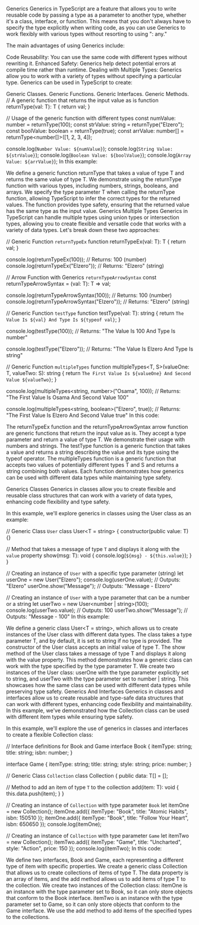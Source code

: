 
Generics
Generics in TypeScript are a feature that allows you to write reusable code by passing a type as a parameter to another type, whether it's a class, interface, or function. This means that you don't always have to specify the type explicitly when writing code, as you can use Generics to work flexibly with various types without resorting to using ": any."

The main advantages of using Generics include:

Code Reusability: You can use the same code with different types without rewriting it.
Enhanced Safety: Generics help detect potential errors at compile time rather than runtime.
Dealing with Multiple Types: Generics allow you to work with a variety of types without specifying a particular type.
Generics can be used in TypeScript to create:

Generic Classes.
Generic Functions.
Generic Interfaces.
Generic Methods.
// A generic function that returns the input value as is
function returnType<T>(val: T): T {
  return val;
}

// Usage of the generic function with different types
const numValue: number = returnType<number>(100);
const strValue: string = returnType<string>("Elzero");
const boolValue: boolean = returnType<boolean>(true);
const arrValue: number[] = returnType<number[]>([1, 2, 3, 4]);

console.log(`Number Value: ${numValue}`);
console.log(`String Value: ${strValue}`);
console.log(`Boolean Value: ${boolValue}`);
console.log(`Array Value: ${arrValue}`);
In this example:

We define a generic function returnType<T> that takes a value of type T and returns the same value of type T.
We demonstrate using the returnType function with various types, including numbers, strings, booleans, and arrays.
We specify the type parameter T when calling the returnType function, allowing TypeScript to infer the correct types for the returned values.
The function provides type safety, ensuring that the returned value has the same type as the input value.
Generics Multiple Types
Generics in TypeScript can handle multiple types using union types or intersection types, allowing you to create flexible and versatile code that works with a variety of data types. Let's break down these two approaches:

// Generic Function `returnTypeEx`
function returnTypeEx<T>(val: T): T {
    return val;
  }
  
  console.log(returnTypeEx<number>(100)); // Returns: 100 (number)
  console.log(returnTypeEx<string>("Elzero")); // Returns: "Elzero" (string)
  
  // Arrow Function with Generics `returnTypeArrowSyntax`
  const returnTypeArrowSyntax = <T>(val: T): T => val;
  
  console.log(returnTypeArrowSyntax<number>(100)); // Returns: 100 (number)
  console.log(returnTypeArrowSyntax<string>("Elzero")); // Returns: "Elzero" (string)
  
  // Generic Function `testType`
  function testType<T>(val: T): string {
    return `The Value Is ${val} And Type Is ${typeof val}`;
  }
  
  console.log(testType<number>(100));
  // Returns: "The Value Is 100 And Type Is number"
  
  console.log(testType<string>("Elzero"));
  // Returns: "The Value Is Elzero And Type Is string"
  
  // Generic Function `multipleTypes`
  function multipleTypes<T, S>(valueOne: T, valueTwo: S): string {
    return `The First Value Is ${valueOne} And Second Value ${valueTwo}`;
  }
  
  console.log(multipleTypes<string, number>("Osama", 100));
  // Returns: "The First Value Is Osama And Second Value 100"
  
  console.log(multipleTypes<string, boolean>("Elzero", true));
  // Returns: "The First Value Is Elzero And Second Value true"
In this code:

The returnTypeEx function and the returnTypeArrowSyntax arrow function are generic functions that return the input value as is. They accept a type parameter <T> and return a value of type T. We demonstrate their usage with numbers and strings.
The testType function is a generic function that takes a value and returns a string describing the value and its type using the typeof operator.
The multipleTypes function is a generic function that accepts two values of potentially different types T and S and returns a string combining both values.
Each function demonstrates how generics can be used with different data types while maintaining type safety.

Generics Classes
Generics in classes allow you to create flexible and reusable class structures that can work with a variety of data types, enhancing code flexibility and type safety.

In this example, we'll explore generics in classes using the User class as an example:

// Generic Class `User`
class User<T = string> {
  constructor(public value: T) {}

  // Method that takes a message of type `T` and displays it along with the `value` property
  show(msg: T): void {
    console.log(`${msg} - ${this.value}`);
  }
}

// Creating an instance of `User` with a specific type parameter (string)
let userOne = new User<string>("Elzero");
console.log(userOne.value); // Outputs: "Elzero"
userOne.show("Message"); // Outputs: "Message - Elzero"

// Creating an instance of `User` with a type parameter that can be a number or a string
let userTwo = new User<number | string>(100);
console.log(userTwo.value); // Outputs: 100
userTwo.show("Message"); // Outputs: "Message - 100"
In this example:

We define a generic class User<T = string>, which allows us to create instances of the User class with different data types. The class takes a type parameter T, and by default, it is set to string if no type is provided.
The constructor of the User class accepts an initial value of type T.
The show method of the User class takes a message of type T and displays it along with the value property. This method demonstrates how a generic class can work with the type specified by the type parameter T.
We create two instances of the User class: userOne with the type parameter explicitly set to string, and userTwo with the type parameter set to number | string. This showcases how the same class can be used with different data types while preserving type safety.
Generics And Interfaces
Generics in classes and interfaces allow us to create reusable and type-safe data structures that can work with different types, enhancing code flexibility and maintainability. In this example, we've demonstrated how the Collection class can be used with different item types while ensuring type safety.

In this example, we'll explore the use of generics in classes and interfaces to create a flexible Collection class:

// Interface definitions for Book and Game
interface Book {
  itemType: string;
  title: string;
  isbn: number;
}

interface Game {
  itemType: string;
  title: string;
  style: string;
  price: number;
}

// Generic Class `Collection`
class Collection<T> {
  public data: T[] = [];

  // Method to add an item of type `T` to the collection
  add(item: T): void {
    this.data.push(item);
  }
}

// Creating an instance of `Collection` with type parameter `Book`
let itemOne = new Collection<Book>();
itemOne.add({ itemType: "Book", title: "Atomic Habits", isbn: 150510 });
itemOne.add({ itemType: "Book", title: "Follow Your Heart", isbn: 650650 });
console.log(itemOne);

// Creating an instance of `Collection` with type parameter `Game`
let itemTwo = new Collection<Game>();
itemTwo.add({ itemType: "Game", title: "Uncharted", style: "Action", price: 150 });
console.log(itemTwo);
In this code:

We define two interfaces, Book and Game, each representing a different type of item with specific properties.
We create a generic class Collection<T> that allows us to create collections of items of type T. The data property is an array of items, and the add method allows us to add items of type T to the collection.
We create two instances of the Collection class:
itemOne is an instance with the type parameter set to Book, so it can only store objects that conform to the Book interface.
itemTwo is an instance with the type parameter set to Game, so it can only store objects that conform to the Game interface.
We use the add method to add items of the specified types to the collections.
